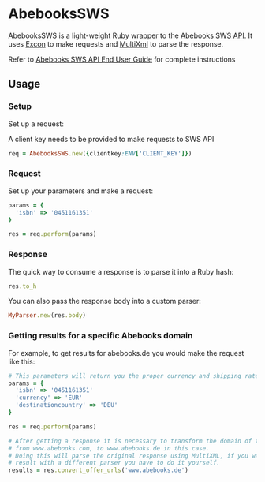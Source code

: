 # AbebooksSWS

AbebooksSWS is a light-weight Ruby wrapper to the
[Abebooks SWS API][3]. It uses [Excon][1] to make requests and
[MultiXml][2] to parse the response.

Refer to [Abebooks SWS API End User Guide][3] for complete instructions

## Usage

### Setup

Set up a request:

A client key needs to be provided to make requests to SWS API

```ruby
req = AbebooksSWS.new({clientkey:ENV['CLIENT_KEY']})
```
### Request

Set up your parameters and make a request:

```ruby
params = {
  'isbn' => '0451161351'
}

res = req.perform(params)
```

### Response

The quick way to consume a response is to parse it into a Ruby hash:

```ruby
res.to_h
```

You can also pass the response body into a custom parser:

```ruby
MyParser.new(res.body)
```

### Getting results for a specific Abebooks domain

For example, to get results for abebooks.de you would make the request like this:

```ruby
# This parameters will return you the proper currency and shipping rates for Germany
params = {
  'isbn' => '0451161351'
  'currency' => 'EUR'
  'destinationcountry' => 'DEU'
}

res = req.perform(params)

# After getting a response it is necessary to transform the domain of the urls returned by the api
# from www.abebooks.com, to www.abebooks.de in this case.
# Doing this will parse the original response using MultiXML, if you want to achieve a similar
# result with a different parser you have to do it yourself.
results = res.convert_offer_urls('www.abebooks.de')
```

[1]: https://github.com/geemus/excon
[2]: https://github.com/sferik/multi_xml
[3]: http://www.abebooks.com/docs/AffiliateProgram/WebServices/end-user-guide.pdf
